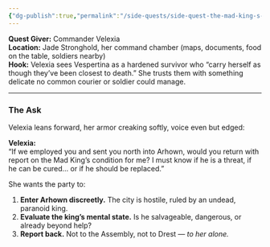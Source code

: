 ```yaml
---
{"dg-publish":true,"permalink":"/side-quests/side-quest-the-mad-king-s-shadow/"}
---
```


**Quest Giver:** Commander Velexia  
**Location:** Jade Stronghold, her command chamber (maps, documents, food on the table, soldiers nearby)  
**Hook:** Velexia sees Vespertina as a hardened survivor who “carry herself as though they’ve been closest to death.” She trusts them with something delicate no common courier or soldier could manage.

---

### The Ask

Velexia leans forward, her armor creaking softly, voice even but edged:

**Velexia:**  
“If we employed you and sent you north into Arhown, would you return with report on the Mad King’s condition for me? I must know if he is a threat, if he can be cured… or if he should be replaced.”

She wants the party to:

1. **Enter Arhown discreetly.** The city is hostile, ruled by an undead, paranoid king.
2. **Evaluate the king’s mental state.** Is he salvageable, dangerous, or already beyond help?
3. **Report back.** Not to the Assembly, not to Drest — _to her alone._
